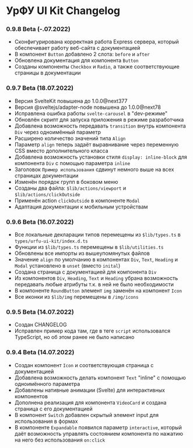# УрФУ UI Kit Changelog

### 0.9.8 Beta (-.07.2022)
- Сконфигурирована корректная работа Express сервера, который обеспечивает работу веб-сайта с документацией
- В компонент `Button` добавлено 2 слота: `before` и `after`
- Обновлена документация для компонента `Button`
- Созданы компоненты `Checkbox` и `Radio`, а также соответствующие страницы в документации

### 0.9.7 Beta (18.07.2022)
- Версия SvelteKit повышена до 1.0.0@next377
- Версия @sveltejs/adapter-node повышена до 1.0.0@next78
- Исправлена ошибка работы `svelte-carousel` в "dev-режиме"
- Обновлён скрипт для запуска приложения в режиме разработчика
- Добавлена возможность передавать `transition` внутрь компонента `Div` через одноимённый параметр
- Расширено количество значений типа `Align`
- Параметр `align` теперь задаёт выравнивание через переменную CSS вместо дополнительного класса
- Добавлена возможность установки стиля `display: inline-block` для компонента `Div` с помощью параметра `inline`
- Заголовок `Пример использования` сдвинут немного выше на всех страницах документации
- Изменён порядок групп в боковом меню
- Созданы два файла: `$lib/actions/viewport` и `$lib/actions/clickOutside`
- Применён action `clickOutside` в компоненте `Modal`
- Адаптация документации к мобильным устройствам

### 0.9.6 Beta (16.07.2022)
- Все локальные декларации типов перемещены из `$lib/types.ts` в `types/urfu-ui-kit/index.d.ts`
- Функции из `$lib/types.ts` перемещены в `$lib/utilities.ts`
- Обновлены все импорты из вышеупомянутых файлов
- Значение `align` по умолчанию в компонентах `Div`, `Text`, `Heading` и `Modal` установлено в `unset` (вместо `inital`)
- Создана страница с документацией для компонента `Div`
- Из компонентов `Div`, `Heading`, `Text` и `Heading` убрана возможность передавать любые атрибуты т.к. в ней не было необходимости
- В компоненте `RoundButton` элемент `img` заменён на  компонент `Icon`
- Все иконки из `$lib/img` перемещены в `/img/icons`

### 0.9.5 Beta (14.07.2022)
- Создан CHANGELOG
- Исправлен пример кода там, где в теге `script` использовался TypeScript, но об этом ранее не было написано

### 0.9.4 Beta (14.07.2022)
- Создан компонент `Icon` и соответствующая страница с документацией
- Добавлена возможность делать компонент `Text` "inline" с помощью одноимённого параметра
- Добавлены нативные анимации (Svelte) для интерактивных компонентов
- Дополнена реализация для компонента `VideoCard` и создана страница с его документацией
- В компонент `Switch` добавлен скрытый элемент input для использования в формах
- В компоненте `Expandable` появился параметр `interactive`, который даёт возможность управлять состоянием компонента по нажатию на него без использования `on:click`